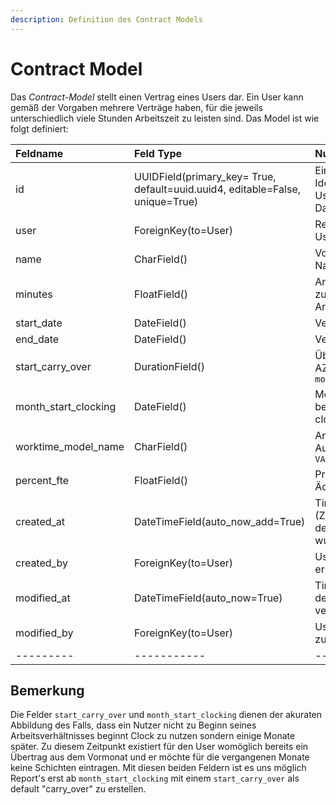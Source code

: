 ```yaml
---
description: Definition des Contract Models
---
```


# Contract Model

Das _Contract-Model_ stellt einen Vertrag eines Users dar. Ein User kann gemäß der Vorgaben mehrere Verträge haben, für die jeweils unterschiedlich viele Stunden Arbeitszeit zu leisten sind. Das Model ist wie folgt definiert:

| Feldname             | Feld Type | Nutzung                                                                                                                               |
|:---------------------| :--- |:--------------------------------------------------------------------------------------------------------------------------------------|
| id                   | UUIDField\(primary\_key= True, default=uuid.uuid4, editable=False, unique=True\) | Eine [UUID](https://de.wikipedia.org/wiki/Universally_Unique_Identifier) wird zur Identifikation eines Users in der Datenbank benutzt |
| user                 | ForeignKey\(to=User\) | Relation zu einem Usereintrag                                                                                                         |
| name                 | CharField\(\) | Vom User vergebener Name des Vertrags                                                                                                 |
| minutes              | FloatField\(\) | Anzahl der monatlich zu leistenden Arbeitszeit in Minuten                                                                             |
| start\_date          | DateField\(\) | Vertragsbeginn                                                                                                                        |
| end\_date            | DateField\(\) | Vertragsende                                                                                                                          |
| start_carry_over     | DurationField() | Übertrag aus dem AZK für den Monat in `month_start_clocking`                                                                          |
| month_start_clocking | DateField() | Monat in dem ein User beginnen möchte zu clocken                                                                                      |
| worktime_model_name  | CharField() | Arbeitszeitmodel Auswahl aus `VALIDATOR_CLASS_NAMES` |                                                                                 |
| percent_fte          | FloatField()| Prozent der Vollzeit-Äquivalenten Stelle |
| created\_at          | DateTimeField\(auto\_now\_add=True\) | Timestamp \(Zeitpunkt\), an dem der Eintrag erstellt wurde                                                                            |
| created\_by          | ForeignKey\(to=User\) | User, der den Eintrag erstellt hat                                                                                                    |
| modified\_at         | DateTimeField\(auto\_now=True\) | Timestamp, an dem der Eintrag zuletzt verändert wurde                                                                                 |
| modified\_by         | ForeignKey\(to=User\) | User, der den Eintrag zuletzt modifiziert hat                                                                                         |
| ---------            | ----------- | --------                                                                                                                              |

## Bemerkung

Die Felder `start_carry_over` und `month_start_clocking` dienen der akuraten Abbildung des Falls,
dass ein Nutzer nicht zu Beginn seines Arbeitsverhältnisses beginnt Clock zu nutzen sondern einige Monate
später. Zu diesem Zeitpunkt existiert für den User womöglich bereits ein Übertrag aus dem Vormonat und er
möchte für die vergangenen Monate keine Schichten eintragen. Mit diesen beiden Feldern ist es uns möglich
Report's erst ab `month_start_clocking` mit einem `start_carry_over` als default "carry_over" zu erstellen.
